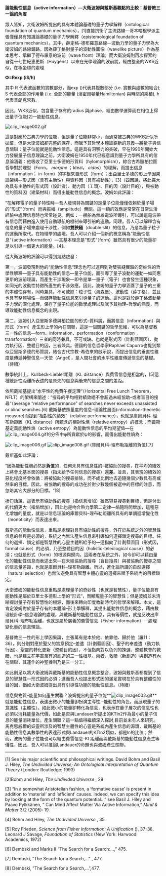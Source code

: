 **論能動性信息（active information）—大衛波姆與戴斯基觀點的比較：基督教三一論的角度**

眾人皆知，大衛波姆所提出的具有本體論基礎的量子力學解釋（ontological foundation of quantum mechanics），[1]直接抗衡了主流路線—哥本哈根學派主張僅僅具有知識論基礎的量子力學解釋（epistemological foundation of quantum mechanics）。其中，薛定格–德布羅意路線—波動力學的量子力學為大衛波姆的路線鋪路，因為薛丁格對量子的波動性圖像（wavelike picture）作為基本思考，承繼了德布羅意的波前（wave front）理論，而大衛波姆則再次探索的自從十七世紀惠更斯（Huygens）以來在光學理論的波前說，經由整全的WKS近似，在極坐標的處理

**Φ=Rexp (iS/h)**

其中 R 代表波函數的實數部分，而exp ()代表其複數部分 (i.e. 實數與虛數的結合); S 代表全部的作用量 (i.e. 全部的能量 (漢密爾頓量Hamiltonian) 與時間的乘積), h 代表普朗克常數。

因此，WKS近似，包含量子存有的radius 與phase，經由數學運算而在相位上得出量子位能[2]—能動性信息。

![clip_image002.gif](\\DOCUME~1\\ANTONI~1\\LOCALS~1\\Temp\\msohtml11\\clip_image002.gif)

這是對應於古典力學的位能，但是量子位能非常小，而通常被古典的WKB近似所拋棄，但是大衛波姆卻完整的保存，而賦予其哲學本體論嶄新的意義—將量子與信息關聯：量子位能就是能動性信息。這是具有洞察力的突破，早在1990年開始大力發展量子信息理論之前，大衛波姆在1950年代已經意識到量子力學所具有的信息論涵義：他吸收了亞里士多德的形質料（hylomorphism），綜合古希臘柏拉圖哲學對於理型（Form， _morphe_ ；Ideal， _eidos_）的理解，而提出信息（information； in-form）的字根來自形式（form）；出亞里士多德的形上學因果論架構—形式因（具有主動性）與質料因（具有被動性），[3]（四因說，將此擴大為具有主動性的形式因（設計者）、動力因（工頭）、目的因（設計目的），與被動性的質料因（建築材料）而得出能動性信息的概念。波姆如此評論：

“在解釋電子的量子特性時—吾人發現特為關鍵的是量子位能僅僅依賴於量子場的”形式“（form）而與振幅（amplitude）無關。這一類的效應是常常在日常生活經驗中處理信息時也常常碰見。例如：一艘船為無線電波所導引，可以說這電波帶有信息而藉由進入使用自動導航的機制來導引船的運動。同理，吾人可以解釋含有信息的量子場來處理干涉性，例如**雙狹縫**（double slit）的信息，乃是為量子粒子的運動所取代。在物理學的處境，吾人可以介紹一個新的概念稱為”能動性信息“（active information）—其基本理念是”形式“（form）雖然具有很少的能量卻足以引導一個更大的能量。[4]、

從大衛波姆的評論可以得到幾點啟發：

第一，波姆發現到他的“能動性信息“理念也可以運用到對雙狹縫實驗的奇妙性的哲學性解釋—量子具有能動性的信息—量子位能，而引導了量子波動的運動—如同惠更斯的波前理論，而產生干涉現象—即令是單一量子（電子）也會發生這種現象，如同光的波動性特徵所產生的干涉效應。因此，波姆的量子力學涵蓋了量子的三重的本體性存有，同時兼具，不可或缺：粒子性（海森堡）、波動性（薛丁格），並且也具有整體場性—而儲存能動性信息來引導量子的運動。這也是對於薛丁格波動量子力學的深化處理，保存了量子位能的數學處理以及賦予其物理–哲學的涵義，而導致能動性信息概念的出現。

第二，波姆引入亞里斯多德與柏拉圖的形式–質料說，而將信息（information）與形式（form）產生形上學的內在關聯，這是一個關鍵的哲學思維，可以為基督教三一性的信息—form、information、performation（conformation ，transformation）三者的同時兼具，不可或缺。也就是形式因（計劃藍圖因）、動力執行因、整體目的因，三者兼具。德國的信息哲學家Raphael Capurro也提到類似亞里斯多德的形質說，結合古代宗教–希伯來的啟示說，而提出信息的垂直性維度是傳遞神聖信息—天使（Angel），是人間社會的水平性維度傳遞信息的基礎。（待續）

數學統計上，Kullbeck-Liebler距離（KL distance）與費雪信息是相當的，[5]這種統計性距離所表述的是原先的信息與後來的信息之間的差距。

依照戴斯基提出“水平性的免費午餐定理“（Horizontal Free Lunch Theorem， NFLT）的架構來闡述：”搜尋的平均相對績效絕不會超過未經協助–或者盲目的搜尋“（average “relative performance” of searches never exceeds unassisted or blind searches.[6] 戴斯基依照量度的信息–理論性層面(information-theoretic measure)而提到“相對性的績效”（relative performance），也就是庫爾貝科–理布勒距離（KL distance）所蘊含的相對性熵（relative entropy）的概念；而戴斯基定義能動性熵（active entropy）為能動性信息的平均期望值—在![clip_image004.gif](\\DOCUME~1\\ANTONI~1\\LOCALS~1\\Temp\\msohtml11\\clip_image004.gif)的分佈中φ所貢獻於ψ的影響，而得出能動性熵為：

![clip_image006.gif](\\DOCUME~1\\ANTONI~1\\LOCALS~1\\Temp\\msohtml11\\clip_image006.gif) ![clip_image008.gif](\\DOCUME~1\\ANTONI~1\\LOCALS~1\\Temp\\msohtml11\\clip_image008.gif) (庫爾貝科–理布勒距離的負值)[7]

戴斯基如此評論：

“因為能動性熵必然是**負值**的，任何未具有信息性的–被協助的搜尋，在平均的績效上將會比基本面的搜尋（指未給予任何信息的搜尋）還**差**。並且，其表現的績效的惡化程度將會依循：將被協助的搜尋排除，而不成比例地去追隨幾個少數具有高或然率的目標。因此，被協助的搜尋的成功在於對少數幾個被選中的目標的注意，而忽略其它大部分的目標。“[8]

換句話說，這表示有協助性的搜尋（指信息增加）雖然容易搜尋到目標，但是付出的代價更大（指熵增加），因此也是吻合熱力學第二定律—熵隨時間增加，這種惡化增加的量度，就是以信息理論的庫爾貝科–理布勒距離所具有的單調遞增變化性（monoticity）而表達出來。

戴斯基的能動性信息，重點是處理對具有協助性的搜尋，外在於系統之外的智慧性信息的參與是必須的，系統之內無法產生信息來引導如何選擇鎖定搜尋的目標。任何的選擇、鎖定都是智慧性的心靈主體所給予的—這指向了計劃藍圖因（形式因， formal cause）的必須，乃至整體目的因（holistic-teleological cause）的必須；也就是形式（form）的根源與歸向。這兩者在系統之外，如今卻可以藉由量化的能動性信息而表述出來—在未經協助的搜尋（盲目搜尋）與被協助的搜尋之間的信息量差距，也就是庫爾貝科–理布勒距離。所以，進化論所謂的自然選擇（natural selection）也無法避免具有智慧主體心靈的選擇來賦予系統內的目標鎖定。

大衛波姆的能動性信息重點是處理量子的奇妙性（也就是智慧性），量子位能具有能動性是屬於亞里士多德形上學的“形式“，而顯現量子的智慧性；但是波姆並未清晰探討量子存有智慧性的根源，而後來轉向印度教新時代的哲學來解釋。本文，這肯定波姆對於量子存有的本體論–形上學解釋，其提出能動性信息的概念，藉由數理統計學–信息理論的處理，與戴斯基的能動性信息，具有等價性，就是反映出庫爾貝科–理布勒距離，也就是屬於廣義的費雪信息（Fisher information）—處理變化量的信息理論。

基督教三一性的形上學因果論，主張萬有是本於他、依靠他、歸於他（羅11：36），則分別對應於聖父的旨意預定–差遣（計劃藍圖因）、聖子的奉差遣（動力執行因）、聖靈的轉化更新（整體目的因），不但指向對以色列的揀選、整體教會的救贖，也是建立在宇宙萬有的創造的三一性根基。兩者，救贖（新創造）與創造有內在關聯，其運作的神聖機制乃是三一分工。

如此則足以將大衛波姆與戴斯基的能動性信息概念整合，波姆與戴斯基都提到了信息的智慧性—形式因的必須；進而吾人也提出形式因的滿足實現在於具有整體性的目的因，猶如大衛波姆提出具有引導性功能的能動性信息。（待續）

信息與物質–能量如何產生關聯？波姆提出的量子位能**![clip_image002.gif](\\DOCUME~1\\ANTONI~1\\LOCALS~1\\Temp\\msohtml11\\clip_image002.gif)**就是能動性信息，表達出微小的能量卻扮演主導性 –能動性的角色，而展現量子的意識性（主體性）。如此微小的能量卻轉化為信息，也表示在量子層次的信息性也必須以消耗能量為代價，如此是否與Landauer所提出的KTln2作為最小的量子信息的能量消耗單位，產生關聯？這一點值得繼續深入探討,目前並未有人來研究。馬克思威爾的妖靈所涉及的智慧主體性的心靈是系統內產生信息的源頭，戴斯基的能動性信息其數學性的表達形式與Landauer的KTln2類似，都是ln的比值；然而，波姆的量子位能也可以經由費雪信息-KL距離而與戴斯基的能動性信息產生等價性，因此，吾人可以推論Landauer的命題也與波姆產生關聯。


* * *

[1] See his major scientific and philosophical writings. David Bohm and Basil J. Hiley, _The Undivided Universe; An Ontological Interpretation of Quantum Theory_ (London: Routledge: 1993)

[2]Bohm and Hiley, _The Undivided Universe_ , 29

[3] “In a somewhat Aristotelian fashion, a ‘formative cause’ is present in addition to ‘material’ and ‘efficient’ causes. Indeed, we can specify this idea by looking at the form of the quantum potential…” see Basil J. Hiley and Paavo Pylkkänen, “ Can Mind Affect Matter Via Active Information,” _Mind & Matter_ 3/2 (2005): 19.

[4] Bohm and Hiley, _The Undivided Universe_ , 35.

[5] Roy Frieden, _Science from Fisher Information: A Unification_ (), 37-38. Leonard J Savage, _Foundation of Statistics_ (New York: Harwood Academics, 1972)

[6] Dembski and Marks II “The Search for a Search:…,” 475.

[7] Dembski, ”The Search for a Search,…” , 477.

[8] Dembski, ”The Search for a Search,…”,477.